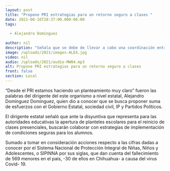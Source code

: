 ```yaml
---
layout: post
title: "Propone PRI estrategias para un retorno seguro a clases "
date: 2021-06-16T20:37:00.000-06:00
tags:
  
  - Alejandro Domínguez
  
author: nil
description: "Señala que se debe de llevar a cabo una coordinación entre los niveles gubernamentales."
image: /uploads/2021/images-ALEX.jpg
video: nil
audio: /uploads/2021/audio-MW04.mp3
alt: Propone PRI estrategias para un retorno seguro a clases 
front: false
section: Local
---
```


“Desde el PRI estamos haciendo un planteamiento muy claro” fueron las palabras del dirigente del este organismo a nivel estatal, Alejandro Domínguez Domínguez, quien dio a conocer que se busca proponer suma de esfuerzos con el Gobierno Estatal, sociedad civil, IP y Partidos Políticos.

El dirigente estatal señaló que ante la disyuntiva que representa para las autoridades educativas la apertura de planteles escolares para el reinicio de clases presenciales, buscarán colaborar con estrategias de implementación de condiciones seguras para los alumnos. 

Sumado a tomar en consideración acciones respecto a las cifras dadas a conocer por el Sistema Nacional de Protección Integral de Niñas, Niños y Adolescentes, o SIPINNA por sus siglas, que dan cuenta del fallecimiento de 569 menores en el país, -30 de ellos en Chihuahua- a causa del virus Covid- 19.
